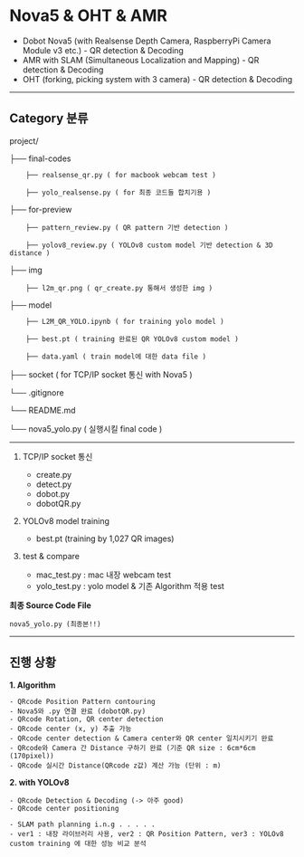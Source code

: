 # Nova5 & OHT & AMR
- Dobot Nova5 (with Realsense Depth Camera, RaspberryPi Camera Module v3 etc.) - QR detection &amp; Decoding
- AMR with SLAM (Simultaneous Localization and Mapping) - QR detection &amp; Decoding
- OHT (forking, picking system with 3 camera) - QR detection &amp; Decoding

---

## Category 분류


project/


├── final-codes


		├── realsense_qr.py ( for macbook webcam test )

		├── yolo_realsense.py ( for 최종 코드들 합치기용 )

  
├── for-preview


		├── pattern_review.py ( QR pattern 기반 detection ) 

		├── yolov8_review.py ( YOLOv8 custom model 기반 detection & 3D distance )

  
├── img


		├── l2m_qr.png ( qr_create.py 통해서 생성한 img )

  
├── model


		├── L2M_QR_YOLO.ipynb ( for training yolo model )
  
		├── best.pt ( training 완료된 QR YOLOv8 custom model )
  
		├── data.yaml ( train model에 대한 data file )

  
├── socket ( for TCP/IP socket 통신 with Nova5 )

└── .gitignore

└── README.md

└── nova5_yolo.py ( 실행시킬 final code )


---

1. TCP/IP socket 통신
    - create.py
    - detect.py
    - dobot.py
    - dobotQR.py

2. YOLOv8 model training
    - best.pt (training by 1,027 QR images)

3. test & compare
    - mac_test.py : mac 내장 webcam test
    - yolo_test.py : yolo model & 기존 Algorithm 적용 test

**최종 Source Code File**

    nova5_yolo.py (최종본!!)

---

## 진행 상황
**1. Algorithm**


    - QRcode Position Pattern contouring
    - Nova5와 .py 연결 완료 (dobotQR.py)
    - QRcode Rotation, QR center detection
    - QRcode center (x, y) 추출 가능
    - QRcode center detection & Camera center와 QR center 일치시키기 완료
    - QRcode와 Camera 간 Distance 구하기 완료 (기준 QR size : 6cm*6cm (170pixel))
    - QRcode 실시간 Distance(QRcode z값) 계산 가능 (단위 : m)

**2. with YOLOv8**


    - QRcode Detection & Decoding (-> 아주 good)
    - QRcode center positioning

    - SLAM path planning i.n.g . . . . .
    - ver1 : 내장 라이브러리 사용, ver2 : QR Position Pattern, ver3 : YOLOv8 custom training 에 대한 성능 비교 분석
